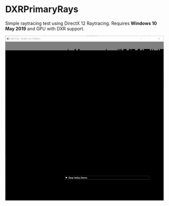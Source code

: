 # DXRPrimaryRays
Simple raytracing test using DirectX 12 Raytracing. Requires <b>Windows 10 May 2019</b> and GPU with DXR support.

![image](/DXRPrimaryRays.gif)
